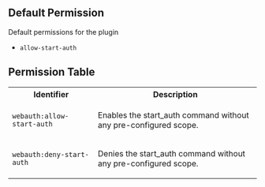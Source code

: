 ## Default Permission

Default permissions for the plugin

- `allow-start-auth`

## Permission Table

<table>
<tr>
<th>Identifier</th>
<th>Description</th>
</tr>


<tr>
<td>

`webauth:allow-start-auth`

</td>
<td>

Enables the start_auth command without any pre-configured scope.

</td>
</tr>

<tr>
<td>

`webauth:deny-start-auth`

</td>
<td>

Denies the start_auth command without any pre-configured scope.

</td>
</tr>
</table>
